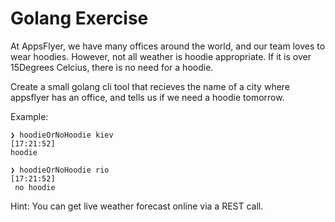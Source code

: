 # Golang Exercise

At AppsFlyer, we have many offices around the world, and our team loves to wear hoodies.
However, not all weather is hoodie appropriate.
If it is over 15Degrees Celcius, there is no need for a hoodie.

Create a small golang cli tool that recieves the name of a city where appsflyer has an office,
and tells us if we need a hoodie tomorrow.

Example:

    ❯ hoodieOrNoHoodie kiev                                                                                                         [17:21:52]
    hoodie
    
    ❯ hoodieOrNoHoodie rio                                                                                                         [17:21:52]
     no hoodie
    
Hint: You can get live weather forecast online via a REST call.
